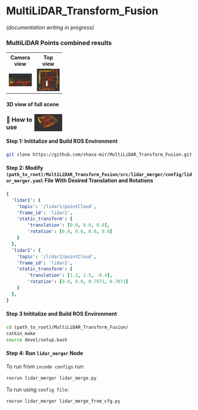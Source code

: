 # MultiLiDAR_Transform_Fusion

_(documentation writing in progress)_

<!-- add result images -->

### MultiLiDAR Points combined results

<table style="max-width: 30%;">
    <tr>
        <th>Camera view</th>
        <th>Top view</th>
    </tr>
    <tr>
        <td style="width: 50%;"><img src="media/cam_view.jpg" style="width: 100%;"></td>
        <td style="width: 50%;"><img src="media/top_view.jpg" style="width: 100%;"></td>
    </tr>
</table>

#### 3D view of full scene
<div style="max-width: 30%;">
    <img src="media/3d_view.jpg" style="width: 50%; float: right;">
</div>

### 📖 How to use
#### Step 1: Inititalize and Build ROS Environment
```bash
git clone https://github.com/shoxa-mir/MultiLiDAR_Transform_Fusion.git MultiLiDAR_Transform_Fusion/
```

#### Step 2: Modify `(path_to_root)/MultiLiDAR_Transform_Fusion/src/lidar_merger/config/lidar_merger.yaml` File With Desired Translation and Rotations
```yaml
{
  'lidar1': {
    'topic': '/lidar1/pointCloud',
    'frame_id': 'lidar1',
    'static_transform': {
        'translation': [0.0, 0.0, 0.0],
        'rotation': [0.0, 0.0, 0.0, 0.0]
    }
  },
  'lidar2': {
    'topic': '/lidar2/pointCloud',
    'frame_id': 'lidar2',
    'static_transform': {
        'translation': [1.2, 2.5, -0.4],
        'rotation': [0.0, 0.0, 0.7071, 0.7071]
    }
  },
}
```

#### Step 3 Inititalize and Build ROS Environment
```bash
cd (path_to_root)/MultiLiDAR_Transform_Fusion/
catkin_make
source devel/setup.bash
```

#### Step 4: Run ```lidar_merger``` Node
To run from `incode configs` run:
```bash
rosrun lidar_merger lidar_merge.py
```

To run using `config file`:
```bash
rosrun lidar_merger lidar_merge_from_cfg.py
```

